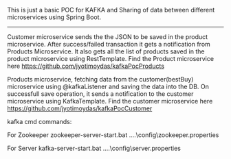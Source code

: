This is just a basic POC for KAFKA and Sharing of data between different microservices using Spring Boot.
***********************************************************************************************************

Customer microservice sends the the JSON to be saved in the product microservice. After success/failed transaction
it gets a notification from Products Microservice. It also gets all the list of products saved in the product microservice
using RestTemplate. Find the Product microservice here https://github.com/jyotimoydas/kafkaPocProducts


Products microservice, fetching data from the customer(bestBuy) microservice using @kafkaListener and saving the data into the DB.
On successfull save operation, it sends a notification to the customer microservice using KafkaTemplate.
Find the customer microservice here https://github.com/jyotimoydas/kafkaPocCustomer

kafka cmd commands:

For Zookeeper
zookeeper-server-start.bat ..\..\config\zookeeper.properties

For Server
kafka-server-start.bat ..\..\config\server.properties
